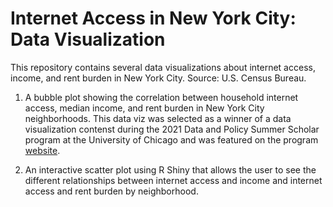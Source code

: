 # Internet Access in New York City: Data Visualization
This repository contains several data visualizations about internet access, income, and rent burden in New York City. Source: U.S. Census Bureau.

1) A bubble plot showing the correlation between household internet access, median income, and rent burden in New York City neighborhoods. This data viz was selected as a winner of a data visualization contenst during the 2021 Data and Policy Summer Scholar program at the University of Chicago and was featured on the program [website](https://info.harris.uchicago.edu/summer-scholar-program/program-details).

2) An interactive scatter plot using R Shiny that allows the user to see the different relationships between internet access and income and internet access and rent burden by neighborhood.

